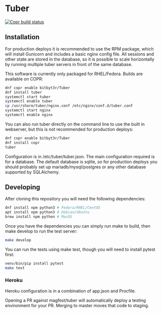 # Tuber

[![Copr build status](https://copr.fedorainfracloud.org/coprs/bitbyt3r/Tuber/package/tuber/status_image/last_build.png)](https://copr.fedorainfracloud.org/coprs/bitbyt3r/Tuber/package/tuber/)

## Installation

For production deploys it is recommended to use the RPM package, which will install Gunicorn and includes a basic nginx config file. All sessions and other state are stored in the database, so it is possible to scale horizontally by running multiple tuber servers in front of the same database.

This software is currently only packaged for RHEL/Fedora. Builds are available on COPR:

```bash
dnf copr enable bitbyt3r/Tuber
dnf install tuber
systemctl start tuber
systemctl enable tuber
cp /usr/share/tuber/nginx.conf /etc/nginx/conf.d/tuber.conf
systemctl start nginx
systemctl enable nginx
```

You can also run tuber directly on the command line to use the built in webserver, but this is not recommended for production deploys:

```bash
dnf copr enable bitbyt3r/Tuber
dnf install copr
tuber
```

Configuration is in /etc/tuber/tuber.json. The main configuration required is for a database. The default database is sqlite, so for production deploys you should probably set up mariadb/mysql/postgres or any other database supported by SQLAlchemy.

## Developing

After cloning this repository you will need the following dependencies:

```bash
dnf install npm python3 # Fedora/RHEL/CentOS
apt install npm python3 # Debian/Ubuntu
brew install npm python # MacOS
```

Once you have the dependencies you can simply run make to build, then make develop to run the test server:

```bash
make develop
```

You can run the tests using make test, though you will need to install pytest first:

```bash
venv/bin/pip install pytest
make test
```

### Heroku

Heroku configuration is in a combination of app.json and Procfile.

Opening a PR against magfest/tuber will automatically deploy a testing environment for your PR. Merging to master moves that code to staging.
